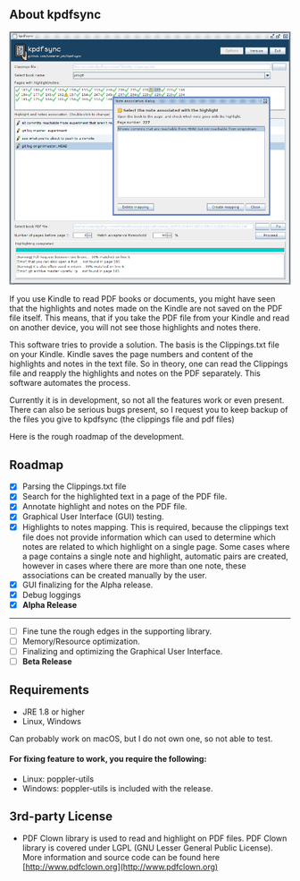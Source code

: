 ## About kpdfsync

![Screenshot](/docs/images/screenshot_alpha.png)

If you use Kindle to read PDF books or documents, you might have seen that the highlights and notes
made on the Kindle are not saved on the PDF file itself. This means, that if you take the PDF file
from your Kindle and read on another device, you will not see those highlights and notes there.

This software tries to provide a solution. The basis is the Clippings.txt file on your Kindle.
Kindle saves the page numbers and content of the highlights and notes in the text file. So in
theory, one can read the Clippings file and reapply the highlights and notes on the PDF separately.
This software automates the process.

Currently it is in development, so not all the features work or even present. There can also be
serious bugs present, so I request you to keep backup of the files you give to kpdfsync (the
clippings file and pdf files)

Here is the rough roadmap of the development.

## Roadmap

- [X] Parsing the Clippings.txt file
- [X] Search for the highlighted text in a page of the PDF file.
- [X] Annotate highlight and notes on the PDF file.
- [X] Graphical User Interface (GUI) testing.
- [X] Highlights to notes mapping. This is required, because the clippings text file does not
  provide information which can used to determine which notes are related to which highlight on a
  single page. Some cases where a page contains a single note and highlight, automatic pairs are
  created, however in cases where there are more than one note, these associations can be created
  manually by the user.
- [X] GUI finalizing for the Alpha release.
- [X] Debug loggings
- [X] **Alpha Release**

----

- [ ] Fine tune the rough edges in the supporting library.
- [ ] Memory/Resource optimization.
- [ ] Finalizing and optimizing the Graphical User Interface.
- [ ] **Beta Release**

## Requirements
- JRE 1.8 or higher
- Linux, Windows

Can probably work on macOS, but I do not own one, so not able to test.

#### For fixing feature to work, you require the following:
* Linux: poppler-utils
* Windows: poppler-utils is included with the release.

## 3rd-party License

* PDF Clown library is used to read and highlight on PDF files. PDF Clown library is covered under
LGPL (GNU Lesser General Public License).
More information and source code can be found here [http://www.pdfclown.org](http://www.pdfclown.org)
